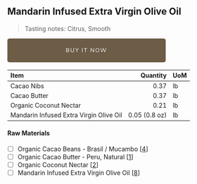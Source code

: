 ## Mandarin Infused Extra Virgin Olive Oil 
> Tasting notes: Citrus, Smooth

[![Buy Now](/assets/images/buy-now.png "Buy Now")](https://shop.osocra.com/collections/bars/products/21121816)

| Item | Quantity | UoM  |
| :---     | ---:    | :--- |
| Cacao Nibs  | 0.37    | lb    |
| Cacao Butter   | 0.37    | lb    |
| Organic Coconut Nectar    | 0.21      | lb      |
| Mandarin Infused Extra Virgin Olive Oil     | 0.05 (0.8 oz)     | lb      |

#### Raw Materials
- [ ] Organic Cacao Beans -  Brasil / Mucambo [[4](/vendors)]
- [ ] Organic Cacao Butter - Peru, Natural [[1](/vendors)]
- [ ] Organic Coconut Nectar [[2](/vendors)]
- [ ] Mandarin Infused Extra Virgin Olive Oil [[8](/vendors)]
